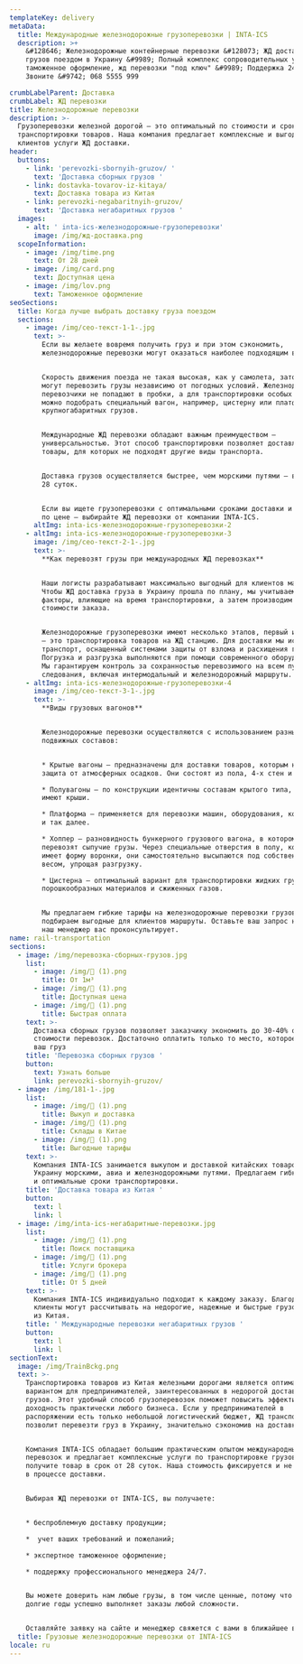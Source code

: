 ```yaml
---
templateKey: delivery
metaData:
  title: Международные железнодорожные грузоперевозки | INTA-ICS
  description: >+
    &#128646; Железнодорожные контейнерные перевозки &#128073; ЖД доставка
    грузов поездом в Украину &#9989; Полный комплекс сопроводительных услуг,
    таможенное оформление, жд перевозки "под ключ" &#9989; Поддержка 24/7 -
    Звоните &#9742; 068 5555 999

crumbLabelParent: Доставка
crumbLabel: ЖД перевозки
title: Железнодорожные перевозки
description: >-
  Грузоперевозки железной дорогой — это оптимальный по стоимости и срокам способ
  транспортировки товаров. Наша компания предлагает комплексные и выгодные для
  клиентов услуги ЖД доставки.
header:
  buttons:
    - link: 'perevozki-sbornyih-gruzov/ '
      text: 'Доставка сборных грузов '
    - link: dostavka-tovarov-iz-kitaya/
      text: Доставка товара из Китая
    - link: perevozki-negabaritnyih-gruzov/
      text: 'Доставка негабаритных грузов '
  images:
    - alt: ' inta-ics-железнодорожные-грузоперевозки'
      image: /img/жд-доставка.png
  scopeInformation:
    - image: /img/time.png
      text: От 28 дней
    - image: /img/card.png
      text: Доступная цена
    - image: /img/lov.png
      text: Таможенное оформление
seoSections:
  title: Когда лучше выбрать доставку груза поездом
  sections:
    - image: /img/сео-текст-1-1-.jpg
      text: >-
        Если вы желаете вовремя получить груз и при этом сэкономить,
        железнодорожные перевозки могут оказаться наиболее подходящим вариантом.


        Скорость движения поезда не такая высокая, как у самолета, зато поезда
        могут перевозить грузы независимо от погодных условий. Железнодорожные
        перевозчики не попадают в пробки, а для транспортировки особых товаров
        можно подобрать специальный вагон, например, цистерну или платформу для
        крупногабаритных грузов.


        Международные ЖД перевозки обладают важным преимуществом —
        универсальностью. Этот способ транспортировки позволяет доставлять
        товары, для которых не подходят другие виды транспорта.


        Доставка грузов осуществляется быстрее, чем морскими путями — в срок от
        28 суток.


        Если вы ищете грузоперевозки с оптимальными сроками доставки и доступные
        по цене — выбирайте ЖД перевозки от компании INTA-ICS.
      altImg: inta-ics-железнодорожные-грузоперевозки-2
    - altImg: inta-ics-железнодорожные-грузоперевозки-3
      image: /img/сео-текст-2-1-.jpg
      text: >-
        **Как перевозят грузы при международных ЖД перевозках**


        Наши логисты разрабатывают максимально выгодный для клиентов маршрут.
        Чтобы ЖД доставка груза в Украину прошла по плану, мы учитываем все
        факторы, влияющие на время транспортировки, а затем производим расчет
        стоимости заказа.


        Железнодорожные грузоперевозки имеют несколько этапов, первый из которых
        — это транспортировка товаров на ЖД станцию. Для доставки мы используем
        транспорт, оснащенный системами защиты от взлома и расхищения груза.
        Погрузка и разгрузка выполняются при помощи современного оборудования.
        Мы гарантируем контроль за сохранностью перевозимого на всем пути его
        следования, включая интермодальный и железнодорожный маршруты.
    - altImg: inta-ics-железнодорожные-грузоперевозки-4
      image: /img/сео-текст-3-1-.jpg
      text: >-
        **Виды грузовых вагонов**


        Железнодорожные перевозки осуществляются с использованием разных
        подвижных составов:


        * Крытые вагоны — предназначены для доставки товаров, которым нужна
        защита от атмосферных осадков. Они состоят из пола, 4-х стен и крыши.

        * Полувагоны — по конструкции идентичны составам крытого типа, но не
        имеют крыши.

        * Платформа — применяется для перевозки машин, оборудования, контейнеров
        и так далее.

        * Хоппер — разновидность бункерного грузового вагона, в котором
        перевозят сыпучие грузы. Через специальные отверстия в полу, который
        имеет форму воронки, они самостоятельно высыпаются под собственным
        весом, упрощая разгрузку.

        * Цистерна — оптимальный вариант для транспортировки жидких грузов,
        порошкообразных материалов и сжиженных газов.


        Мы предлагаем гибкие тарифы на железнодорожные перевозки грузов и
        подбираем выгодные для клиентов маршруты. Оставьте ваш запрос на сайте и
        наш менеджер вас проконсультирует.
name: rail-transportation
sections:
  - image: /img/перевозка-сборных-грузов.jpg
    list:
      - image: /img/ (1).png
        title: От 1м³
      - image: /img/ (1).png
        title: Доступная цена
      - image: /img/ (1).png
        title: Быстрая оплата
    text: >-
      Доставка сборных грузов позволяет заказчику экономить до 30-40% от общей
      стоимости перевозок. Достаточно оплатить только то место, которое занимает
      ваш груз
    title: 'Перевозка сборных грузов '
    button:
      text: Узнать больше
      link: perevozki-sbornyih-gruzov/
  - image: /img/181-1-.jpg
    list:
      - image: /img/ (1).png
        title: Выкуп и доставка
      - image: /img/ (1).png
        title: Склады в Китае
      - image: /img/ (1).png
        title: Выгодные тарифы
    text: >-
      Компания INTA-ICS занимается выкупом и доставкой китайских товаров в
      Украину морскими, авиа и железнодорожными путями. Предлагаем гибкие тарифы
      и оптимальные сроки транспортировки.
    title: 'Доставка товара из Китая '
    button:
      text: l
      link: l
  - image: /img/inta-ics-негабаритные-перевозки.jpg
    list:
      - image: /img/ (1).png
        title: Поиск поставщика
      - image: /img/ (1).png
        title: Услуги брокера
      - image: /img/ (1).png
        title: От 5 дней
    text: >-
      Компания INTA-ICS индивидуально подходит к каждому заказу. Благодаря этому
      клиенты могут рассчитывать на недорогие, надежные и быстрые грузоперевозки
      из Китая.
    title: ' Международные перевозки негабаритных грузов '
    button:
      text: l
      link: l
sectionText:
  image: /img/TrainBckg.png
  text: >-
    Транспортировка товаров из Китая железными дорогами является оптимальным
    вариантом для предпринимателей, заинтересованных в недорогой доставке
    грузов. Этот удобный способ грузоперевозок поможет повысить эффективность и
    доходность практически любого бизнеса. Если у предпринимателей в
    распоряжении есть только небольшой логистический бюджет, ЖД транспортировка
    позволит перевезти груз в Украину, значительно сэкономив на доставке.


    Компания INTA-ICS обладает большим практическим опытом международных
    перевозок и предлагает комплексные услуги по транспортировке грузов. Вы
    получите товар в срок от 28 суток. Наша стоимость фиксируется и не меняется
    в процессе доставки.


    Выбирая ЖД перевозки от INTA-ICS, вы получаете:


    * беспроблемную доставку продукции;

    *  учет ваших требований и пожеланий;

    * экспертное таможенное оформление;

    * поддержку профессионального менеджера 24/7.


    Вы можете доверить нам любые грузы, в том числе ценные, потому что INTA-ICS
    долгие годы успешно выполняет заказы любой сложности.


    Оставляйте заявку на сайте и менеджер свяжется с вами в ближайшее время.
  title: Грузовые железнодорожные перевозки от INTA-ICS
locale: ru
---
```


